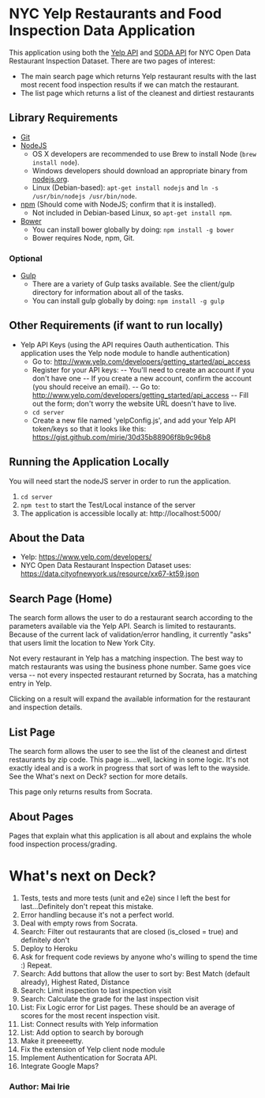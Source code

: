 # NYC Yelp Restaurants and Food Inspection Data Application

This application using both the [Yelp API](https://www.yelp.com/developers) and [SODA API](http://dev.socrata.com/) for NYC Open Data Restaurant Inspection Dataset. 
There are two pages of interest: 
- The main search page which returns Yelp restaurant results with the last most recent food inspection results if we can match the restaurant.
- The list page which returns a list of the cleanest and dirtiest restaurants

## Library Requirements

- [Git](http://git-scm.com/)
- [NodeJS](http://nodejs.org/download/)
    - OS X developers are recommended to use Brew to install Node (`brew install node`).
    - Windows developers should download an appropriate binary from [nodejs.org](http://nodejs.org/download/).
    - Linux (Debian-based): `apt-get install nodejs` and `ln -s /usr/bin/nodejs /usr/bin/node`.
- [npm](https://www.npmjs.org/) (Should come with NodeJS; confirm that it is installed).
    - Not included in Debian-based Linux, so `apt-get install npm`.
- [Bower](http://bower.io/)
    - You can install bower globally by doing: `npm install -g bower`
    - Bower requires Node, npm, Git.

### Optional
- [Gulp](http://gulpjs.com/)
    - There are a variety of Gulp tasks available. See the client/gulp directory for information about all of the tasks.
    - You can install gulp globally by doing: `npm install -g gulp` 
 
## Other Requirements (if want to run locally)
- Yelp API Keys (using the API requires Oauth authentication. This application uses the Yelp node module to handle authentication)
  - Go to: http://www.yelp.com/developers/getting_started/api_access
  - Register for your API keys:
    -- You'll need to create an account if you don't have one
    -- If you create a new account, confirm the account (you should receive an email).
    -- Go to: http://www.yelp.com/developers/getting_started/api_access
    -- Fill out the form; don't worry the website URL doesn't have to live.
  - `cd server`
  - Create a new file named 'yelpConfig.js', and add your Yelp API token/keys so that it looks like this: https://gist.github.com/mirie/30d35b88906f8b9c96b8
 

## Running the Application Locally
You will need start the nodeJS server in order to run the application.
1. `cd server`
2. `npm test` to start the Test/Local instance of the server
3. The application is accessible locally at: http://localhost:5000/

## About the Data
- Yelp: https://www.yelp.com/developers/
- NYC Open Data Restaurant Inspection Dataset uses: https://data.cityofnewyork.us/resource/xx67-kt59.json

## Search Page (Home)

The search form allows the user to do a restaurant search according to the parameters available via the Yelp API.
Search is limited to restaurants. Because of the current lack of validation/error handling, it currently "asks"
that users limit the location to New York City. 

Not every restaurant in Yelp has a matching inspection. The best way to match restaurants was using the business
phone number. Same goes vice versa -- not every inspected restaurant returned by Socrata, has a matching entry in
Yelp.

Clicking on a result will expand the available information for the restaurant and inspection details.

## List Page

The search form allows the user to see the list of the cleanest and dirtest restaurants by zip code. This
page is....well, lacking in some logic. It's not exactly ideal and is a work in progress that sort of was 
left to the wayside. See the What's next on Deck? section for more details.

This page only returns results from Socrata.


## About Pages

Pages that explain what this application is all about and explains the whole food inspection process/grading.


# What's next on Deck?
1. Tests, tests and more tests (unit and e2e) since I left the best for last...Definitely don't repeat this mistake.
2. Error handling because it's not a perfect world.
3. Deal with empty rows from Socrata.
4. Search: Filter out restaurants that are closed (is_closed = true) and definitely don't 
4. Deploy to Heroku
5. Ask for frequent code reviews by anyone who's willing to spend the time :) Repeat.
6. Search: Add buttons that allow the user to sort by: Best Match (default already), Highest Rated, Distance
7. Search: Limit inspection to last inspection visit
8. Search: Calculate the grade for the last inspection visit
9. List: Fix Logic error for List pages. These should be an average of scores for the most recent
   inspection visit.
10. List: Connect results with Yelp information
11. List: Add option to search by borough
12. Make it preeeeetty.
13. Fix the extension of Yelp client node module
14. Implement Authentication for Socrata API.
13. Integrate Google Maps?



### Author: Mai Irie ###